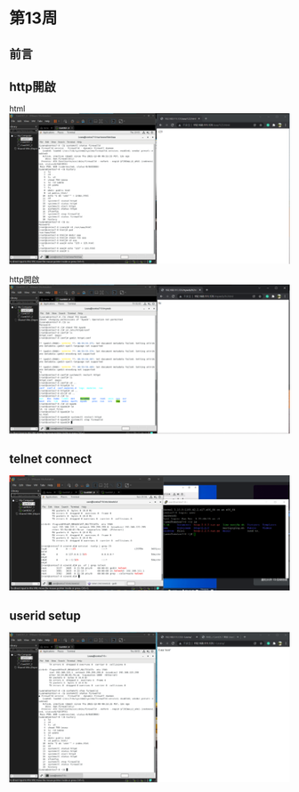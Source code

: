 # 第13周

## 前言


## http開啟

html
<img src=./picture/2021-12-06html.png/>

http開啟
<img src=./picture/2021-12-06http開啟.png/>


## telnet connect

<img src=./picture/2021-12-06telnetConnect.png/>


## userid setup

<img src=./picture/2021-12-06userid設定1.png/>



